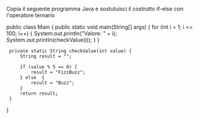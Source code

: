 Copia il seguente programma Java e sostutuisci il costrutto if-else con l'operatore ternario

public class Main {
public static void main(String[] args) {
for (int i = 1; i <= 100; i++) {
System.out.println("Valore: " + i);
System.out.println(checkValue(i));
}
}

     private static String checkValue(int value) {
         String result = "";
 
         if (value % 5 == 0) {
             result = "FizzBuzz";
         } else  {
             result = "Buzz";
         }
         return result;
     }

}